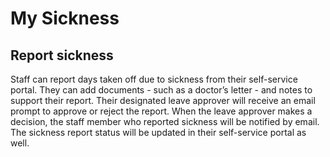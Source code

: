 My Sickness
==========

Report sickness
------------------------

Staff can report days taken off due to sickness from their self-service portal. They can add documents - such as a doctor’s letter -  and notes to support their report. Their designated leave approver will receive an email prompt to approve or reject the report. When the leave approver makes a decision, the staff member who reported sickness will be notified by email. The sickness report status will be updated in their self-service portal as well.